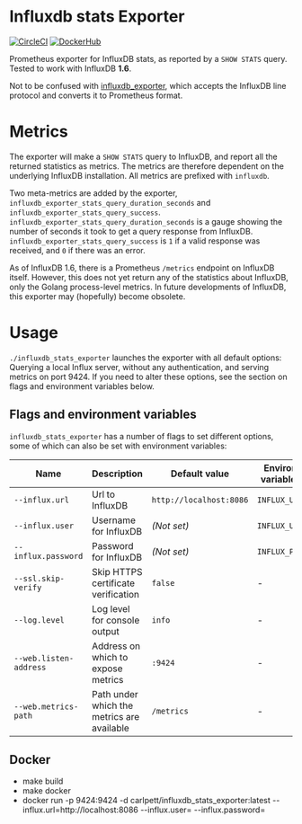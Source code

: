 # Influxdb stats Exporter

[![CircleCI](https://circleci.com/gh/carlpett/influxdb_stats_exporter.svg?style=shield)](https://circleci.com/gh/carlpett/influxdb_stats_exporter)
[![DockerHub](https://img.shields.io/docker/build/carlpett/influxdb_stats_exporter.svg?style=shield)](https://hub.docker.com/r/carlpett/influxdb_stats_exporter/)

Prometheus exporter for InfluxDB stats, as reported by a `SHOW STATS` query. Tested to work with InfluxDB **1.6**.

Not to be confused with [influxdb_exporter](https://github.com/prometheus/influxdb_exporter/), which accepts the InfluxDB line protocol and converts it to Prometheus format.

# Metrics
The exporter will make a `SHOW STATS` query to InfluxDB, and report all the returned statistics as metrics. The metrics are therefore dependent on the underlying InfluxDB installation. All metrics are prefixed with `influxdb`.

Two meta-metrics are added by the exporter, `influxdb_exporter_stats_query_duration_seconds` and `influxdb_exporter_stats_query_success`. `influxdb_exporter_stats_query_duration_seconds` is a gauge showing the number of seconds it took to get a query response from InfluxDB. `influxdb_exporter_stats_query_success` is `1` if a valid response was received, and `0` if there was an error.

As of InfluxDB 1.6, there is a Prometheus `/metrics` endpoint on InfluxDB itself. However, this does not yet return any of the statistics about InfluxDB, only the Golang process-level metrics. In future developments of InfluxDB, this exporter may (hopefully) become obsolete.

# Usage
`./influxdb_stats_exporter` launches the exporter with all default options: Querying a local Influx server, without any authentication, and serving metrics on port 9424. If you need to alter these options, see the section on flags and environment variables below.

## Flags and environment variables
`influxdb_stats_exporter` has a number of flags to set different options, some of which can also be set with environment variables:

Name     | Description | Default value | Environment variable name
---------|-------------|---------------|--------------------------
`--influx.url` | Url to InfluxDB | `http://localhost:8086` | `INFLUX_URL`
`--influx.user` | Username for InfluxDB | _(Not set)_ | `INFLUX_USER`
`--influx.password` | Password for InfluxDB | _(Not set)_ | `INFLUX_PASSWORD`
`--ssl.skip-verify` | Skip HTTPS certificate verification | `false` | -
`--log.level` | Log level for console output | `info` | -
`--web.listen-address` | Address on which to expose metrics | `:9424` | -
`--web.metrics-path` | Path under which the metrics are available | `/metrics` | -

## Docker

* make build
* make docker
* docker run -p 9424:9424 -d carlpett/influxdb_stats_exporter:latest --influx.url=http://localhost:8086 --influx.user= --influx.password=

